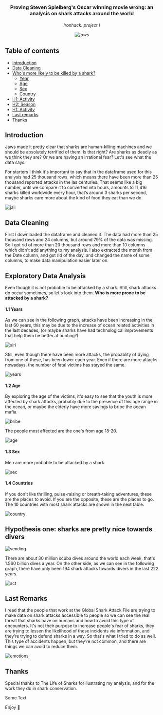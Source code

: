 <p align="center">

  <h3 align="center">Proving Steven Spielberg's Oscar winning movie wrong: an analysis on shark attacks around the world </h3>

  <h6 align="center">
    Ironhack: project I

</p>

![jaws](./images/jaws.jpeg)

## Table of contents

- [Introduction](#introduction)
- [Data Cleaning](#data-cleaning)
- [Who's more likely to be killed by a shark?](#exploratory-data-analysis)
    * [Year](#year)
    * [Age](#Age)
    * [Sex](#Sex)
    * [Country](#Country)
- [H1: Activity](#activity)
- [H2: Season](#contributing)
- [H1: Activity](#contributing)
- [Last remarks](#last-remarks)
- [Thanks](#thanks)


## Introduction

Jaws made it pretty clear that sharks are human-killing machines and we should be absolutely terrified of them. Is  that right? Are sharks as deadly as we think they are? Or we are having an irrational fear? Let's see what the data says.

For starters I think it's important to say that in the dataframe used for this analysis had 25 thousand rows, which means there have been more than 25 thousand reported attacks in the las centuries. That seems like a big number, until we compare it to converted into hours, amounts to 11,416 sharks killed worldwide every hour, that’s around 3 sharks per second, maybe sharks care more about the kind of food they eat than we do. 


![jail](./jail.jpg)


## Data Cleaning

First I downloaded the dataframe and cleaned it. The data had more than 25 thousand rows and 24 columns, but around 79% of the data was missing. So I got rid of more than 20 thousand rows and more than 10 columns which didn't add anything to my analysis. I also extracted the month from the Date column, and got rid of the day, and changed the name of some columns, to make data manipulation easier later on.

## Exploratory Data Analysis 

Even though it is not probable to be attacked by a shark. Still, shark attacks do occur sometimes, so let's look into them. **Who is more prone to be attacked by a shark?** 

#### 1.1 Years

As we can see in the following graph, attacks have been increasing in the last 60 years, this may be due to the increase of ocean related activities in the last decades, (or maybe sharks have had technological improvements that help them be better at hunting?)

![siri](./siri.jpeg)

Still, even though there have been more attacks, the probablity of dying from one of these, has been lower each year. Even if there are more attacks nowadays, the number of fatal victims has stayed the same. 

![years](./year_fatal.png)

#### 1.2 Age

By exploring the age of the victims, it's easy to see that the youth is more affected by shark attacks, probably due to the presence of this age range in the ocean, or maybe the elderly have more savings to bribe the ocean mafia. 

![bribe](./bribe.jpg)


The people most affected are the one's from age 18-20. 

![age](./age.png)


#### 1.3 Sex

Men are more probable to be attacked by a shark. 

![sex](./sex.png)

#### 1.4 Countries

If you don't like thrilling, pulse-raising or breath-taking adventures, these are the places to avoid. If you are the opposite, these are the places to go. The 10 countries with most shark attacks are shown in the next table. 

![country](./countries.png)

## Hypothesis one: sharks are pretty nice towards divers  

![vending](./vending_mach.jpg)

There are about 30 million scuba dives around the world each week, that's 1.560 billion dives a year. On the other side, as we can see in the following graph, there have only been 194 shark attacks towards divers in the last 222 years. 

![act](./act.png)








## Last Remarks

I read that the people that work at the Global Shark Attack File are trying to make data on shark attacks accessible to people so we can see the real threat that sharks have on humans and how to avoid this type of encounters. It's not their purpose to increase people's fear of sharks, they are trying to lessen the likelihood of these incidents via information, and they're trying to defend sharks in a way. So that's what I tried to do as well. This type of accidents happen, but they're not common, and there are things we can avoid to reduce them. 

![emotions](./emotions.jpg)


## Thanks

Special thanks to The Life of Sharks for ilustrating my analysis, and for the work they do in shark conservation. 



Some Text

Enjoy :metal:
